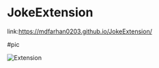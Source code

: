 # JokeExtension

link:https://mdfarhan0203.github.io/JokeExtension/

#pic

![Extension](https://user-images.githubusercontent.com/50393822/219639715-fbae504a-cdcb-46eb-b009-c892d6ecd697.jpg)
